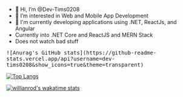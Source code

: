 - 👋 Hi, I’m @Dev-Tims0208
- 👀 I’m interested in Web and Mobile App Development
- 🌱 I'm currently developing applications using .NET, ReactJs, and Angular
- Currently into .NET Core and ReactJS and MERN Stack
- Does not watch bad stuff 
<!---
Dev-Tims0208/Dev-Tims0208 is a ✨ special ✨ repository because its `README.md` (this file) appears on your GitHub profile.
You can click the Preview link to take a look at your changes.
--->


<kbd>
  ![Anurag's GitHub stats](https://github-readme-stats.vercel.app/api?username=dev-tims0208&show_icons=true&theme=transparent)
 </kbd>

[![Top Langs](https://github-readme-stats.vercel.app/api/top-langs/?username=dev-tims0208&layout=compact)](https://github.com/anuraghazra/github-readme-stats)

[![willianrod's wakatime stats](https://github-readme-stats.vercel.app/api/wakatime?username=dev_tims0208)](https://github.com/anuraghazra/github-readme-stats)


